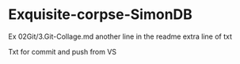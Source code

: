 # Exquisite-corpse-SimonDB
Ex 02Git/3.Git-Collage.md 
another line in the readme
extra line of txt

Txt for commit and push from VS